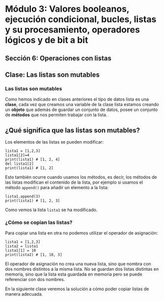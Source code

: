 # Módulo 3: Valores booleanos, ejecución condicional, bucles, listas y su procesamiento, operadores lógicos y de bit a bit
## Sección 6: Operaciones con listas
## Clase: Las listas son mutables

### Las listas son mutables

Como hemos indicado en clases anteriores el tipo de datos lista es una **clase**, cada vez que creamos una variable de la clase lista estamos creando un **objeto** que además de guardar un conjunto de datos, posee un conjunto de **métodos** que nos permiten trabajar con la lista.

## ¿Qué significa que las listas son mutables?

Los elementos de las listas se pueden modificar:

```
lista1 = [1,2,3]
lista1[2]=4
print(lista1) #	[1, 2, 4]
del lista1[2]
print(lista1) # [1, 2]
```

Esto también ocurre cuando usamos los métodos, es decir, los métodos de las listas modifican el contenido de la lista, por ejemplo si usamos el método `append()` para añadir un elemento a la lista:

```
lista1.append(3)
print(lista1) # [1, 2, 3]
```

Como vemos la lista `lista1` se ha modificado.

### ¿Cómo se copian las listas?

Para copiar una lista en otra no podemos utilizar el operador de asignación:

```
lista1 = [1,2,3]
lista2 = lista1
lista1[1] = 10
print(lista2) # [1, 10, 3]
```

El operador de asignación no crea una nueva lista, sino que nombra con dos nombres distintos a la misma lista. No se guardan dos listas distintas en memoria, sino que la lista esta guardada en memoria pero se puede referenciar con dos nombres.

En la siguiente clase veremos la solución a cómo poder copiar listas de manera adecuada.

